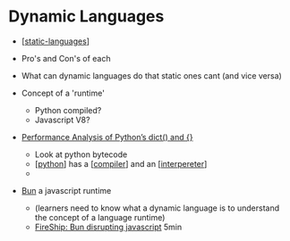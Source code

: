 Dynamic Languages
=================

* [[static-languages]]

* Pro's and Con's of each
* What can dynamic languages do that static ones cant (and vice versa)

* Concept of a 'runtime'
    * Python compiled?
    * Javascript V8?

* [Performance Analysis of Python’s dict() and {}](https://madebyme.today/blog/python-dict-vs-curly-brackets/)
    * Look at python bytecode
    * [[python]] has a [[compiler]] and an [[interpereter]]
    * 

* [Bun](https://bun.sh/) a javascript runtime
    * (learners need to know what a dynamic language is to understand the concept of a language runtime)
    * [FireShip: Bun disrupting javascript](https://www.youtube.com/watch?v=dWqNgzZwVJQ) 5min

[//begin]: # "Autogenerated link references for markdown compatibility"
[static-languages]: static-languages.md "Static Languages"
[python]: python.md "python3"
[compiler]: compiler.md "compiler"
[interpereter]: interpereter.md "interpreter"
[//end]: # "Autogenerated link references"